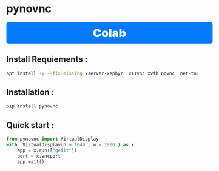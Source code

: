 # pynovnc

<a href="https://colab.research.google.com/drive/1SMHc4PmG9AjnotQD6R5KQQfL7dNvvyE0" style="background-color: #007bff; color: white; padding: 10px 20px; border-radius: 5px; text-decoration: none; display: inline-block;width:100%;text-align:center;font-weight:900;font-size:30">Colab</a>

## Install Requiements  : 
```bash 
apt install -y --fix-missing xserver-xephyr  x11vnc xvfb novnc  net-tools x11-apps x11-xkb-utils gedit tightvncserver x11-utils gnumeric
```

## Installation : 
```bash
pip install pynovnc 
```

## Quick start : 
```python
from pynovnc import VirtualDisplay
with  VirtualDisplay(h = 1040 , w = 1920 ) as x :
    app = x.run(["gedit"])
    port = x.vncport
    app.wait()
```

